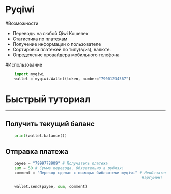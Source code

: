 # Pyqiwi

#Возможности

* Переводы на любой Qiwi Кошелек
* Статистика по платежам
* Получение информации о пользователе
* Сортировка платежей по типу(в/из), валюте.
* Определение провайдера мобильного телефона


#Использование

```python
    import myqiwi
    wallet = myqiwi.Wallet(token, number="79001234567")
```

# Быстрый туториал
----------------

## Получить текущий баланс

```python
    print(wallet.balance())
```

## Отправка платежа

```python
	payee = "7999778909" # Получатель платежа
	sum = 50 # Сумма перевода. Обязательно в рублях!
	comment = "Перевод сделан с помощью библиотеки myqiwi" # Необязательный
															#аргумент

    wallet.send(payee, sum, comment)
```


